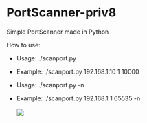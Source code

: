 # PortScanner-priv8
Simple PortScanner made in Python

How to use:<br>
- Usage: ./scanport.py <IP address> <start port> <end port>
- Example: ./scanport.py 192.168.1.10 1 10000 <br>

- Usage: ./scanport.py <network> <start port> <end port> -n
- Example: ./scanport.py 192.168.1 1 65535 -n <br><br>
<a><img src="https://i.ibb.co/BGWHth5/example.png"></a>
